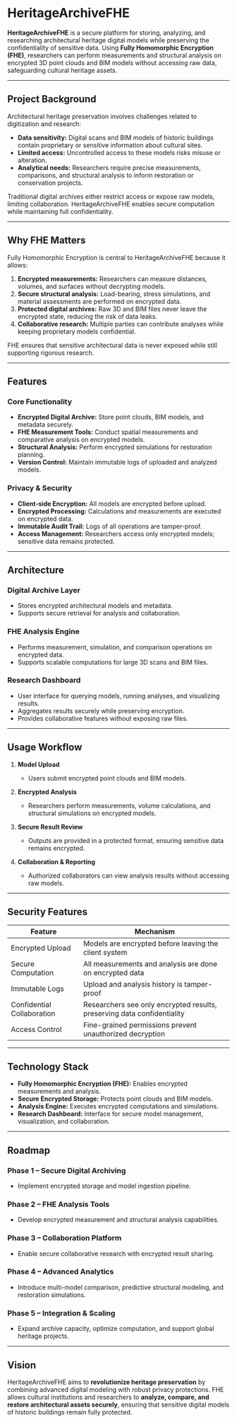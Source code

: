 # HeritageArchiveFHE

**HeritageArchiveFHE** is a secure platform for storing, analyzing, and researching architectural heritage digital models while preserving the confidentiality of sensitive data. Using **Fully Homomorphic Encryption (FHE)**, researchers can perform measurements and structural analysis on encrypted 3D point clouds and BIM models without accessing raw data, safeguarding cultural heritage assets.

---

## Project Background

Architectural heritage preservation involves challenges related to digitization and research:

- **Data sensitivity:** Digital scans and BIM models of historic buildings contain proprietary or sensitive information about cultural sites.  
- **Limited access:** Uncontrolled access to these models risks misuse or alteration.  
- **Analytical needs:** Researchers require precise measurements, comparisons, and structural analysis to inform restoration or conservation projects.  

Traditional digital archives either restrict access or expose raw models, limiting collaboration. HeritageArchiveFHE enables secure computation while maintaining full confidentiality.

---

## Why FHE Matters

Fully Homomorphic Encryption is central to HeritageArchiveFHE because it allows:

1. **Encrypted measurements:** Researchers can measure distances, volumes, and surfaces without decrypting models.  
2. **Secure structural analysis:** Load-bearing, stress simulations, and material assessments are performed on encrypted data.  
3. **Protected digital archives:** Raw 3D and BIM files never leave the encrypted state, reducing the risk of data leaks.  
4. **Collaborative research:** Multiple parties can contribute analyses while keeping proprietary models confidential.  

FHE ensures that sensitive architectural data is never exposed while still supporting rigorous research.

---

## Features

### Core Functionality
- **Encrypted Digital Archive:** Store point clouds, BIM models, and metadata securely.  
- **FHE Measurement Tools:** Conduct spatial measurements and comparative analysis on encrypted models.  
- **Structural Analysis:** Perform encrypted simulations for restoration planning.  
- **Version Control:** Maintain immutable logs of uploaded and analyzed models.  

### Privacy & Security
- **Client-side Encryption:** All models are encrypted before upload.  
- **Encrypted Processing:** Calculations and measurements are executed on encrypted data.  
- **Immutable Audit Trail:** Logs of all operations are tamper-proof.  
- **Access Management:** Researchers access only encrypted models; sensitive data remains protected.

---

## Architecture

### Digital Archive Layer
- Stores encrypted architectural models and metadata.  
- Supports secure retrieval for analysis and collaboration.  

### FHE Analysis Engine
- Performs measurement, simulation, and comparison operations on encrypted data.  
- Supports scalable computations for large 3D scans and BIM files.  

### Research Dashboard
- User interface for querying models, running analyses, and visualizing results.  
- Aggregates results securely while preserving encryption.  
- Provides collaborative features without exposing raw files.

---

## Usage Workflow

1. **Model Upload**  
   - Users submit encrypted point clouds and BIM models.  

2. **Encrypted Analysis**  
   - Researchers perform measurements, volume calculations, and structural simulations on encrypted models.  

3. **Secure Result Review**  
   - Outputs are provided in a protected format, ensuring sensitive data remains encrypted.  

4. **Collaboration & Reporting**  
   - Authorized collaborators can view analysis results without accessing raw models.  

---

## Security Features

| Feature | Mechanism |
|---------|-----------|
| Encrypted Upload | Models are encrypted before leaving the client system |
| Secure Computation | All measurements and analysis are done on encrypted data |
| Immutable Logs | Upload and analysis history is tamper-proof |
| Confidential Collaboration | Researchers see only encrypted results, preserving data confidentiality |
| Access Control | Fine-grained permissions prevent unauthorized decryption |

---

## Technology Stack

- **Fully Homomorphic Encryption (FHE):** Enables encrypted measurements and analysis.  
- **Secure Encrypted Storage:** Protects point clouds and BIM models.  
- **Analysis Engine:** Executes encrypted computations and simulations.  
- **Research Dashboard:** Interface for secure model management, visualization, and collaboration.

---

## Roadmap

### Phase 1 – Secure Digital Archiving
- Implement encrypted storage and model ingestion pipeline.  

### Phase 2 – FHE Analysis Tools
- Develop encrypted measurement and structural analysis capabilities.  

### Phase 3 – Collaboration Platform
- Enable secure collaborative research with encrypted result sharing.  

### Phase 4 – Advanced Analytics
- Introduce multi-model comparison, predictive structural modeling, and restoration simulations.  

### Phase 5 – Integration & Scaling
- Expand archive capacity, optimize computation, and support global heritage projects.

---

## Vision

HeritageArchiveFHE aims to **revolutionize heritage preservation** by combining advanced digital modeling with robust privacy protections. FHE allows cultural institutions and researchers to **analyze, compare, and restore architectural assets securely**, ensuring that sensitive digital models of historic buildings remain fully protected.
